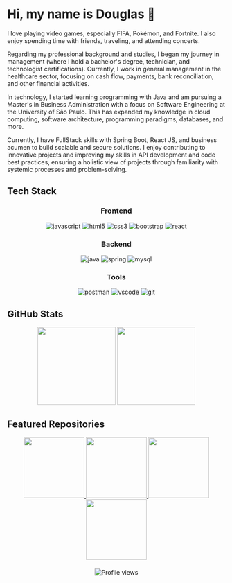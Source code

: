 # Hi, my name is Douglas 👋 

I love playing video games, especially FIFA, Pokémon, and Fortnite. I also enjoy spending time with friends, traveling, and attending concerts.

Regarding my professional background and studies, I began my journey in management (where I hold a bachelor's degree, technician, and technologist certifications). Currently, I work in general management in the healthcare sector, focusing on cash flow, payments, bank reconciliation, and other financial activities.

In technology, I started learning programming with Java and am pursuing a Master's in Business Administration with a focus on Software Engineering at the University of São Paulo. This has expanded my knowledge in cloud computing, software architecture, programming paradigms, databases, and more.

Currently, I have FullStack skills with Spring Boot, React JS, and business acumen to build scalable and secure solutions. I enjoy contributing to innovative projects and improving my skills in API development and code best practices, ensuring a holistic view of projects through familiarity with systemic processes and problem-solving.

## Tech Stack

<div style="display: inline_block" align="center">

### Frontend
  <img alt="javascript" src="https://img.shields.io/badge/JavaScript-F7DF1E?style=for-the-badge&logo=javascript&logoColor=black"/>
  <img alt="html5" src="https://img.shields.io/badge/HTML5-E34F26?style=for-the-badge&logo=html5&logoColor=white"/>
  <img alt="css3" src="https://img.shields.io/badge/CSS3-1572B6?style=for-the-badge&logo=css3&logoColor=white"/>
  <img alt="bootstrap" src="https://img.shields.io/badge/Bootstrap-563D7C?style=for-the-badge&logo=bootstrap&logoColor=white"/>
  <img alt="react" src="https://img.shields.io/badge/React-20232A?style=for-the-badge&logo=react&logoColor=61DAFB"/>

  ### Backend
  <img alt="java" src="https://img.shields.io/badge/Java-ED8B00?style=for-the-badge&logo=openjdk&logoColor=white"/>
  <img alt="spring" src="https://img.shields.io/badge/Spring-6DB33F?style=for-the-badge&logo=spring&logoColor=white"/>
  <img alt="mysql" src="https://img.shields.io/badge/MySQL-005C84?style=for-the-badge&logo=mysql&logoColor=white"/>

  ### Tools
  <img alt="postman" src="https://img.shields.io/badge/Postman-FF6C37?style=for-the-badge&logo=postman&logoColor=white"/>
  <img alt="vscode" src="https://img.shields.io/badge/VS_Code-0078D4?style=for-the-badge&logo=visual%20studio%20code&logoColor=white"/>
  <img alt="git" src="https://img.shields.io/badge/Git-F05032?style=for-the-badge&logo=git&logoColor=white"/>
</div>

## GitHub Stats

<div align="center">
  <img height="180em" src="https://github-readme-stats.vercel.app/api?username=douglasfragoso&show_icons=true&theme=radical&include_all_commits=true&v=3"/>
  <img height="180em" src="https://github-readme-stats.vercel.app/api/top-langs/?username=douglasfragoso&layout=compact&theme=radical"/>
</div>

## Featured Repositories

<div align="center">
  <a href="https://github.com/douglasfragoso/rest-spring-test">
    <img height="140em" src="https://github-readme-stats.vercel.app/api/pin/?username=douglasfragoso&repo=rest-spring-test&theme=radical"/>
  </a>
  <a href="https://github.com/douglasfragoso/recommender-pe">
    <img height="140em" src="https://github-readme-stats.vercel.app/api/pin/?username=douglasfragoso&repo=recommender-pe&theme=radical"/>

  </a>
  <a href="https://github.com/douglasfragoso/intensivo-java-spring">
    <img height="140em" src="https://github-readme-stats.vercel.app/api/pin/?username=douglasfragoso&repo=intensivo-java-spring&theme=radical"/>
  </a>
  <a href="https://github.com/douglasfragoso/chess-system-java">
    <img height="140em" src="https://github-readme-stats.vercel.app/api/pin/?username=douglasfragoso&repo=chess-system-java&theme=radical"/>
  </a>
</div>


<div align="center" style="margin-top:20px">
  <img src="https://komarev.com/ghpvc/?username=douglasfragoso&color=blueviolet&style=for-the-badge" alt="Profile views"/>
</div>
